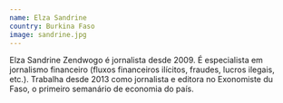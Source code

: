 ```yaml
---
name: Elza Sandrine
country: Burkina Faso
image: sandrine.jpg
---
```

Elza Sandrine Zendwogo é jornalista desde 2009. É especialista em jornalismo financeiro (fluxos financeiros ilícitos, fraudes, lucros ilegais, etc.). Trabalha desde 2013 como jornalista e editora no Exonomiste du Faso, o primeiro semanário de economia do país. 